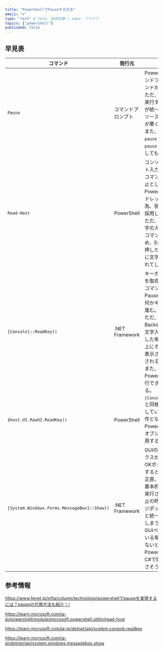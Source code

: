 ```yaml
---
title: "PowerShellでPauseする方法"
emoji: "⏸"
type: "tech" # tech: 技術記事 / idea: アイデア
topics: ["powershell"]
published: false
---
```


## 早見表

| コマンド | 発行元 | 解説 | 使用例 |
| --- | --- | --- | --- |
| `Pause` | コマンドプロンプト | PowerShellでもコマンドプロンプトのコマンドが使用できる。<br>ただ、PowerShellで実行するのでコマンドが統一されていないとソースコードの可読性が悪くなる。<br>また、ISEで`cmd /c pause > $null` や`pause > $null`を実行してもエラーとなる。  | `pause`<br>上記のようにそのまま実行すると“続行するには何かキーを押してください . . .”と表示される。<br>この表示を消す場合は、`pause > $null` など標準出力を無視する方法で対応可能。<br>[参考情報：標準出力を無視する方法を紹介](https://zenn.dev/haretokidoki/articles/24ac3ba42d8050) |
| `Read-Host` | PowerShell | コンソールからテキスト入力を読み取る為のコマンドだが、一時停止としても使用可能。<br>PowerShellのコマンドレットで統一できる為、個人的にはこれを採用したい。<br>ただ、Read-Hostは文字の入力を受け付けるコマンドレットのため、Enterキー以外を押した場合は続行せずに文字が入力・表示されてしまう。 | 1行目：`Write-Host '一時停止中。Enterキーで続行してください。'`<br>2行目：`Read-Host > $null`<br><br>1行目でコンソール上にメッセージを表示。2行目は`Read-Host`で一時停止。標準出力は、`$null`にリダイレクトすることで無視する。 |
| `[Console]::ReadKey()` | \.NET Framework | キーボードの入力情報を取得するメソッド。コマンドプロンプトのPauseコマンド同様、何かキーを押すと次に進む。<br>ただ、Enterキー・Backspaceキー以外の文字入力するキーを押した場合、コンソール上にその文字が入力・表示された状態で続行される。<br>また、Windows PowerShell ISEでは実行できずにエラーとなる。 | 1行目：`Write-Host '一時停止中。いずれかのキーを押し続行してください。'`<br>2行目：`[Console]::ReadKey() > $null`<br><br>処理内容は`Write-Host`コマンドレットの使用例と同様。 |
| `$host.UI.RawUI.ReadKey()` | PowerShell | `[Console]::ReadKey()`と同様の機能を呼び出しているため、同じ動作となるが、PowerShellのホストオブジェクト経由で使用する。 | 1行目：`Write-Host '一時停止中。いずれかのキーを押し続行してください。'`<br>2行目：`$host.UI.RawUI.ReadKey() > $null`<br><br>処理内容は`Write-Host`コマンドレットの使用例と同様。 |
| `[System.Windows.Forms.MessageBox]::Show()` | \.NET Framework | GUIのメッセージボックスが表示される。OKボタンをクリックすると続行。<br>正直、PowerShellは基本的にCUIベースで実行される為、一時停止の時にだけメッセージボックスを使用すると統一感がなくなったしまうと感じる。<br>GUIベースで作成している場合、違和感は少ないと思うが、PowerShellではなくC#で開発した方がよさそう。 | `[System.Windows.Forms.MessageBox]::Show("一時停止中`r`nOKボタンを押し再開してください。")`<br><br>メッセージ内を`` `r`n ``で改行している。 |

## 参考情報

https://www.fenet.jp/infla/column/technology/powershellでpauseを実現するには？pauseの代用方法も紹介！/

https://learn.microsoft.com/ja-jp/powershell/module/microsoft.powershell.utility/read-host

https://learn.microsoft.com/ja-jp/dotnet/api/system.console.readkey

https://learn.microsoft.com/ja-jp/dotnet/api/system.windows.messagebox.show